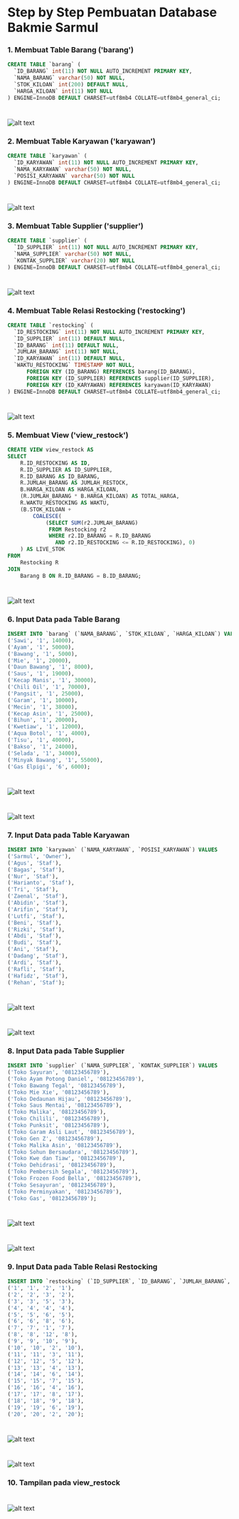 # Step by Step Pembuatan Database Bakmie Sarmul
### 1. Membuat Table Barang ('barang')
```sql
CREATE TABLE `barang` (
  `ID_BARANG` int(11) NOT NULL AUTO_INCREMENT PRIMARY KEY,
  `NAMA_BARANG` varchar(50) NOT NULL,
  `STOK_KILOAN` int(200) DEFAULT NULL,
  `HARGA_KILOAN` int(11) NOT NULL
) ENGINE=InnoDB DEFAULT CHARSET=utf8mb4 COLLATE=utf8mb4_general_ci;
```
#
![alt text](/Pic/1.jpg)

### 2. Membuat Table Karyawan ('karyawan')
```sql
CREATE TABLE `karyawan` (
  `ID_KARYAWAN` int(11) NOT NULL AUTO_INCREMENT PRIMARY KEY,
  `NAMA_KARYAWAN` varchar(50) NOT NULL,
  `POSISI_KARYAWAN` varchar(50) NOT NULL
) ENGINE=InnoDB DEFAULT CHARSET=utf8mb4 COLLATE=utf8mb4_general_ci;
```
#
![alt text](/Pic/2.jpg)

### 3. Membuat Table Supplier ('supplier')
```sql
CREATE TABLE `supplier` (
  `ID_SUPPLIER` int(11) NOT NULL AUTO_INCREMENT PRIMARY KEY,
  `NAMA_SUPPLIER` varchar(50) NOT NULL,
  `KONTAK_SUPPLIER` varchar(20) NOT NULL
) ENGINE=InnoDB DEFAULT CHARSET=utf8mb4 COLLATE=utf8mb4_general_ci;
```
#
![alt text](/Pic/3.jpg)

### 4. Membuat Table Relasi Restocking ('restocking')
```sql
CREATE TABLE `restocking` (
  `ID_RESTOCKING` int(11) NOT NULL AUTO_INCREMENT PRIMARY KEY,
  `ID_SUPPLIER` int(11) DEFAULT NULL,
  `ID_BARANG` int(11) DEFAULT NULL,
  `JUMLAH_BARANG` int(11) NOT NULL,
  `ID_KARYAWAN` int(11) DEFAULT NULL,
  `WAKTU_RESTOCKING` TIMESTAMP NOT NULL,
      FOREIGN KEY (ID_BARANG) REFERENCES barang(ID_BARANG),
      FOREIGN KEY (ID_SUPPLIER) REFERENCES supplier(ID_SUPPLIER),
      FOREIGN KEY (ID_KARYAWAN) REFERENCES karyawan(ID_KARYAWAN)
) ENGINE=InnoDB DEFAULT CHARSET=utf8mb4 COLLATE=utf8mb4_general_ci;
```
#
![alt text](/Pic/4.jpg)

### 5. Membuat View ('view_restock')
```sql
CREATE VIEW view_restock AS
SELECT
    R.ID_RESTOCKING AS ID,
    R.ID_SUPPLIER AS ID_SUPPLIER,
    R.ID_BARANG AS ID_BARANG,
    R.JUMLAH_BARANG AS JUMLAH_RESTOCK,
    B.HARGA_KILOAN AS HARGA_KILOAN,
    (R.JUMLAH_BARANG * B.HARGA_KILOAN) AS TOTAL_HARGA,
    R.WAKTU_RESTOCKING AS WAKTU,
    (B.STOK_KILOAN +
        COALESCE(
            (SELECT SUM(r2.JUMLAH_BARANG)
             FROM Restocking r2
             WHERE r2.ID_BARANG = R.ID_BARANG
               AND r2.ID_RESTOCKING <= R.ID_RESTOCKING), 0)
    ) AS LIVE_STOK
FROM
    Restocking R
JOIN
    Barang B ON R.ID_BARANG = B.ID_BARANG;
```
#
![alt text](/Pic/5.jpg)

### 6. Input Data pada Table Barang
```sql
INSERT INTO `barang` (`NAMA_BARANG`, `STOK_KILOAN`, `HARGA_KILOAN`) VALUES
('Sawi', '1', 14000),
('Ayam', '1', 50000),
('Bawang', '1', 5000),
('Mie', '1', 20000),
('Daun Bawang', '1', 8000),
('Saus', '1', 19000),
('Kecap Manis', '1', 30000),
('Chili Oil', '1', 70000),
('Pangsit', '1', 25000),
('Garam', '1', 10000),
('Mecin', '1', 38000),
('Kecap Asin', '1', 25000),
('Bihun', '1', 20000),
('Kwetiaw', '1', 12000),
('Aqua Botol', '1', 4000),
('Tisu', '1', 40000),
('Bakso', '1', 24000),
('Selada', '1', 34000),
('Minyak Bawang', '1', 55000),
('Gas Elpigi', '6', 6000);
```
#
![alt text](/Pic/6.jpg)
#
![alt text](/Pic/7.jpg)

### 7. Input Data pada Table Karyawan
```sql
INSERT INTO `karyawan` (`NAMA_KARYAWAN`, `POSISI_KARYAWAN`) VALUES
('Sarmul', 'Owner'),
('Agus', 'Staf'),
('Bagas', 'Staf'),
('Nur', 'Staf'),
('Harianto', 'Staf'),
('Tri', 'Staf'),
('Zaenal', 'Staf'),
('Abidin', 'Staf'),
('Arifin', 'Staf'),
('Lutfi', 'Staf'),
('Beni', 'Staf'),
('Rizki', 'Staf'),
('Abdi', 'Staf'),
('Budi', 'Staf'),
('Ani', 'Staf'),
('Dadang', 'Staf'),
('Ardi', 'Staf'),
('Rafli', 'Staf'),
('Hafidz', 'Staf'),
('Rehan', 'Staf');
```
#
![alt text](/Pic/8.jpg)
#
![alt text](/Pic/9.png)

### 8. Input Data pada Table Supplier
```sql
INSERT INTO `supplier` (`NAMA_SUPPLIER`, `KONTAK_SUPPLIER`) VALUES
('Toko Sayuran', '08123456789'),
('Toko Ayam Potong Daniel', '08123456789'),
('Toko Bawang Tegal', '08123456789'),
('Toko Mie Xie', '08123456789'),
('Toko Dedaunan Hijau', '08123456789'),
('Toko Saus Mentai', '08123456789'),
('Toko Malika', '08123456789'),
('Toko Chilili', '08123456789'),
('Toko Punksit', '08123456789'),
('Toko Garam Asli Laut', '08123456789'),
('Toko Gen Z', '08123456789'),
('Toko Malika Asin', '08123456789'),
('Toko Sohun Bersaudara', '08123456789'),
('Toko Kwe dan Tiaw', '08123456789'),
('Toko Dehidrasi', '08123456789'),
('Toko Pembersih Segala', '08123456789'),
('Toko Frozen Food Bella', '08123456789'),
('Toko Sesayuran', '08123456789'),
('Toko Perminyakan', '08123456789'),
('Toko Gas', '08123456789');
```
#
![alt text](/Pic/10.png)
#
![alt text](/Pic/11.jpg)

### 9. Input Data pada Table Relasi Restocking
```sql
INSERT INTO `restocking` (`ID_SUPPLIER`, `ID_BARANG`, `JUMLAH_BARANG`, `ID_KARYAWAN`) VALUES
('1', '1', '2', '1'),
('2', '2', '3', '2'),
('3', '3', '5', '3'),
('4', '4', '4', '4'),
('5', '5', '6', '5'),
('6', '6', '8', '6'),
('7', '7', '1', '7'),
('8', '8', '12', '8'),
('9', '9', '10', '9'),
('10', '10', '2', '10'),
('11', '11', '3', '11'),
('12', '12', '5', '12'),
('13', '13', '4', '13'),
('14', '14', '6', '14'),
('15', '15', '7', '15'),
('16', '16', '4', '16'),
('17', '17', '8', '17'),
('18', '18', '9', '18'),
('19', '19', '6', '19'),
('20', '20', '2', '20');
```
#
![alt text](/Pic/12.jpg)
#
![alt text](/Pic/13.jpg)

### 10. Tampilan pada view_restock
#
![alt text](/Pic/14.jpg)

